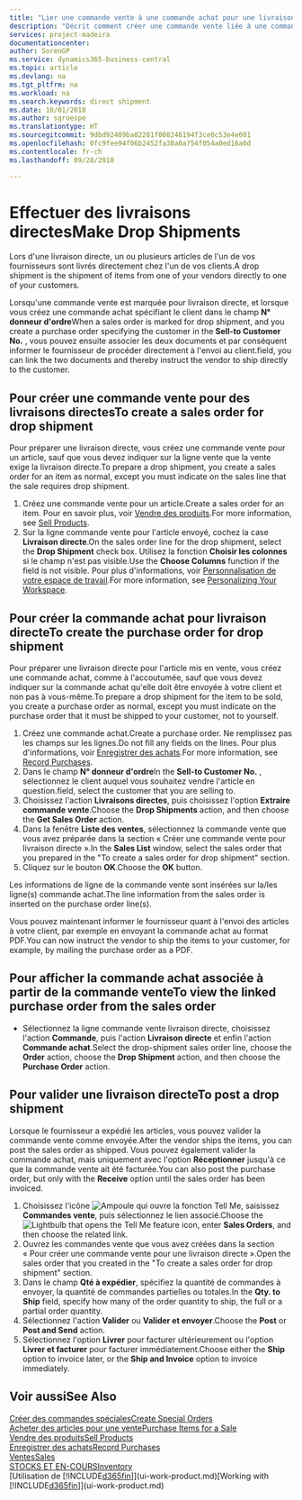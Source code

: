 ```yaml
---
title: "Lier une commande vente à une commande achat pour une livraison directe | Microsoft Docs"
description: "Décrit comment créer une commande vente liée à une commande achat pour permettre la livraison directe du fournisseur au client."
services: project-madeira
documentationcenter: 
author: SorenGP
ms.service: dynamics365-business-central
ms.topic: article
ms.devlang: na
ms.tgt_pltfrm: na
ms.workload: na
ms.search.keywords: direct shipment
ms.date: 10/01/2018
ms.author: sgroespe
ms.translationtype: HT
ms.sourcegitcommit: 9dbd92409ba02281f008246194f3ce0c53e4e001
ms.openlocfilehash: 0fc9fee94f06b2452fa38a0a754f054a0ed16a0d
ms.contentlocale: fr-ch
ms.lasthandoff: 09/28/2018

---
```

# <a name="make-drop-shipments"></a><span data-ttu-id="dd1a3-103">Effectuer des livraisons directes</span><span class="sxs-lookup"><span data-stu-id="dd1a3-103">Make Drop Shipments</span></span>
<span data-ttu-id="dd1a3-104">Lors d'une livraison directe, un ou plusieurs articles de l'un de vos fournisseurs sont livrés directement chez l'un de vos clients.</span><span class="sxs-lookup"><span data-stu-id="dd1a3-104">A drop shipment is the shipment of items from one of your vendors directly to one of your customers.</span></span>

<span data-ttu-id="dd1a3-105">Lorsqu'une commande vente est marquée pour livraison directe, et lorsque vous créez une commande achat spécifiant le client dans le champ **N° donneur d'ordre**</span><span class="sxs-lookup"><span data-stu-id="dd1a3-105">When a sales order is marked for drop shipment, and you create a purchase order specifying the customer in the **Sell-to Customer No.**</span></span> <span data-ttu-id="dd1a3-106">, vous pouvez ensuite associer les deux documents et par conséquent informer le fournisseur de procéder directement à l'envoi au client.</span><span class="sxs-lookup"><span data-stu-id="dd1a3-106">field, you can link the two documents and thereby instruct the vendor to ship directly to the customer.</span></span>

## <a name="to-create-a-sales-order-for-drop-shipment"></a><span data-ttu-id="dd1a3-107">Pour créer une commande vente pour des livraisons directes</span><span class="sxs-lookup"><span data-stu-id="dd1a3-107">To create a sales order for drop shipment</span></span>
<span data-ttu-id="dd1a3-108">Pour préparer une livraison directe, vous créez une commande vente pour un article, sauf que vous devez indiquer sur la ligne vente que la vente exige la livraison directe.</span><span class="sxs-lookup"><span data-stu-id="dd1a3-108">To prepare a drop shipment, you create a sales order for an item as normal, except you must indicate on the sales line that the sale requires drop shipment.</span></span>

1. <span data-ttu-id="dd1a3-109">Créez une commande vente pour un article.</span><span class="sxs-lookup"><span data-stu-id="dd1a3-109">Create a sales order for an item.</span></span> <span data-ttu-id="dd1a3-110">Pour en savoir plus, voir [Vendre des produits](sales-how-sell-products.md).</span><span class="sxs-lookup"><span data-stu-id="dd1a3-110">For more information, see [Sell Products](sales-how-sell-products.md).</span></span>
2. <span data-ttu-id="dd1a3-111">Sur la ligne commande vente pour l'article envoyé, cochez la case **Livraison directe**.</span><span class="sxs-lookup"><span data-stu-id="dd1a3-111">On the sales order line for the drop shipment, select the **Drop Shipment** check box.</span></span> <span data-ttu-id="dd1a3-112">Utilisez la fonction **Choisir les colonnes** si le champ n'est pas visible.</span><span class="sxs-lookup"><span data-stu-id="dd1a3-112">Use the **Choose Columns** function if the field is not visible.</span></span> <span data-ttu-id="dd1a3-113">Pour plus d'informations, voir [Personnalisation de votre espace de travail](ui-personalization-user.md).</span><span class="sxs-lookup"><span data-stu-id="dd1a3-113">For more information, see [Personalizing Your Workspace](ui-personalization-user.md).</span></span>

## <a name="to-create-the-purchase-order-for-drop-shipment"></a><span data-ttu-id="dd1a3-114">Pour créer la commande achat pour livraison directe</span><span class="sxs-lookup"><span data-stu-id="dd1a3-114">To create the purchase order for drop shipment</span></span>
<span data-ttu-id="dd1a3-115">Pour préparer une livraison directe pour l'article mis en vente, vous créez une commande achat, comme à l'accoutumée, sauf que vous devez indiquer sur la commande achat qu'elle doit être envoyée à votre client et non pas à vous-même.</span><span class="sxs-lookup"><span data-stu-id="dd1a3-115">To prepare a drop shipment for the item to be sold, you create a purchase order as normal, except you must indicate on the purchase order that it must be shipped to your customer, not to yourself.</span></span>

1. <span data-ttu-id="dd1a3-116">Créez une commande achat.</span><span class="sxs-lookup"><span data-stu-id="dd1a3-116">Create a purchase order.</span></span> <span data-ttu-id="dd1a3-117">Ne remplissez pas les champs sur les lignes.</span><span class="sxs-lookup"><span data-stu-id="dd1a3-117">Do not fill any fields on the lines.</span></span> <span data-ttu-id="dd1a3-118">Pour plus d'informations, voir [Enregistrer des achats](purchasing-how-record-purchases.md).</span><span class="sxs-lookup"><span data-stu-id="dd1a3-118">For more information, see [Record Purchases](purchasing-how-record-purchases.md).</span></span>
2. <span data-ttu-id="dd1a3-119">Dans le champ **N° donneur d'ordre**</span><span class="sxs-lookup"><span data-stu-id="dd1a3-119">In the **Sell-to Customer No.**</span></span> <span data-ttu-id="dd1a3-120">, sélectionnez le client auquel vous souhaitez vendre l'article en question.</span><span class="sxs-lookup"><span data-stu-id="dd1a3-120">field, select the customer that you are selling to.</span></span>
3. <span data-ttu-id="dd1a3-121">Choisissez l'action **Livraisons directes**, puis choisissez l'option **Extraire commande vente**.</span><span class="sxs-lookup"><span data-stu-id="dd1a3-121">Choose the **Drop Shipments** action, and then choose the **Get Sales Order** action.</span></span>
4. <span data-ttu-id="dd1a3-122">Dans la fenêtre **Liste des ventes**, sélectionnez la commande vente que vous avez préparée dans la section « Créer une commande vente pour livraison directe ».</span><span class="sxs-lookup"><span data-stu-id="dd1a3-122">In the **Sales List** window, select the sales order that you prepared in the "To create a sales order for drop shipment" section.</span></span>
5. <span data-ttu-id="dd1a3-123">Cliquez sur le bouton **OK**.</span><span class="sxs-lookup"><span data-stu-id="dd1a3-123">Choose the **OK** button.</span></span>

<span data-ttu-id="dd1a3-124">Les informations de ligne de la commande vente sont insérées sur la/les ligne(s) commande achat.</span><span class="sxs-lookup"><span data-stu-id="dd1a3-124">The line information from the sales order is inserted on the purchase order line(s).</span></span>

<span data-ttu-id="dd1a3-125">Vous pouvez maintenant informer le fournisseur quant à l'envoi des articles à votre client, par exemple en envoyant la commande achat au format PDF.</span><span class="sxs-lookup"><span data-stu-id="dd1a3-125">You can now instruct the vendor to ship the items to your customer, for example, by mailing the purchase order as a PDF.</span></span>     

## <a name="to-view-the-linked-purchase-order-from-the-sales-order"></a><span data-ttu-id="dd1a3-126">Pour afficher la commande achat associée à partir de la commande vente</span><span class="sxs-lookup"><span data-stu-id="dd1a3-126">To view the linked purchase order from the sales order</span></span>
* <span data-ttu-id="dd1a3-127">Sélectionnez la ligne commande vente livraison directe, choisissez l'action **Commande**, puis l'action **Livraison directe** et enfin l'action **Commande achat**.</span><span class="sxs-lookup"><span data-stu-id="dd1a3-127">Select the drop-shipment sales order line, choose the **Order** action, choose the **Drop Shipment** action, and then choose the **Purchase Order** action.</span></span>

## <a name="to-post-a-drop-shipment"></a><span data-ttu-id="dd1a3-128">Pour valider une livraison directe</span><span class="sxs-lookup"><span data-stu-id="dd1a3-128">To post a drop shipment</span></span>
<span data-ttu-id="dd1a3-129">Lorsque le fournisseur a expédié les articles, vous pouvez valider la commande vente comme envoyée.</span><span class="sxs-lookup"><span data-stu-id="dd1a3-129">After the vendor ships the items, you can post the sales order as shipped.</span></span> <span data-ttu-id="dd1a3-130">Vous pouvez également valider la commande achat, mais uniquement avec l'option **Réceptionner** jusqu'à ce que la commande vente ait été facturée.</span><span class="sxs-lookup"><span data-stu-id="dd1a3-130">You can also post the purchase order, but only with the **Receive** option until the sales order has been invoiced.</span></span>

1. <span data-ttu-id="dd1a3-131">Choisissez l'icône ![Ampoule qui ouvre la fonction Tell Me](media/ui-search/search_small.png "Dites-moi ce que vous voulez faire"), saisissez **Commandes vente**, puis sélectionnez le lien associé.</span><span class="sxs-lookup"><span data-stu-id="dd1a3-131">Choose the ![Lightbulb that opens the Tell Me feature](media/ui-search/search_small.png "Tell me what you want to do") icon, enter **Sales Orders**, and then choose the related link.</span></span>
2. <span data-ttu-id="dd1a3-132">Ouvrez les commandes vente que vous avez créées dans la section « Pour créer une commande vente pour une livraison directe ».</span><span class="sxs-lookup"><span data-stu-id="dd1a3-132">Open the sales order that you created in the "To create a sales order for drop shipment" section.</span></span>
3. <span data-ttu-id="dd1a3-133">Dans le champ **Qté à expédier**, spécifiez la quantité de commandes à envoyer, la quantité de commandes partielles ou totales.</span><span class="sxs-lookup"><span data-stu-id="dd1a3-133">In the **Qty. to Ship** field, specify how many of the order quantity to ship, the full or a partial order quantity.</span></span>
4. <span data-ttu-id="dd1a3-134">Sélectionnez l'action **Valider** ou **Valider et envoyer**.</span><span class="sxs-lookup"><span data-stu-id="dd1a3-134">Choose the **Post** or **Post and Send** action.</span></span>
5. <span data-ttu-id="dd1a3-135">Sélectionnez l'option **Livrer** pour facturer ultérieurement ou l'option **Livrer et facturer** pour facturer immédiatement.</span><span class="sxs-lookup"><span data-stu-id="dd1a3-135">Choose either the **Ship** option to invoice later, or the **Ship and Invoice** option to invoice immediately.</span></span>

## <a name="see-also"></a><span data-ttu-id="dd1a3-136">Voir aussi</span><span class="sxs-lookup"><span data-stu-id="dd1a3-136">See Also</span></span>
[<span data-ttu-id="dd1a3-137">Créer des commandes spéciales</span><span class="sxs-lookup"><span data-stu-id="dd1a3-137">Create Special Orders</span></span>](sales-how-to-create-special-orders.md)  
[<span data-ttu-id="dd1a3-138">Acheter des articles pour une vente</span><span class="sxs-lookup"><span data-stu-id="dd1a3-138">Purchase Items for a Sale</span></span>](purchasing-how-purchase-products-sale.md)  
[<span data-ttu-id="dd1a3-139">Vendre des produits</span><span class="sxs-lookup"><span data-stu-id="dd1a3-139">Sell Products</span></span>](sales-how-sell-products.md)  
[<span data-ttu-id="dd1a3-140">Enregistrer des achats</span><span class="sxs-lookup"><span data-stu-id="dd1a3-140">Record Purchases</span></span>](purchasing-how-record-purchases.md)  
[<span data-ttu-id="dd1a3-141">Ventes</span><span class="sxs-lookup"><span data-stu-id="dd1a3-141">Sales</span></span>](sales-manage-sales.md)  
[<span data-ttu-id="dd1a3-142">STOCKS ET EN-COURS</span><span class="sxs-lookup"><span data-stu-id="dd1a3-142">Inventory</span></span>](inventory-manage-inventory.md)  
<span data-ttu-id="dd1a3-143">[Utilisation de [!INCLUDE[d365fin](includes/d365fin_md.md)]](ui-work-product.md)</span><span class="sxs-lookup"><span data-stu-id="dd1a3-143">[Working with [!INCLUDE[d365fin](includes/d365fin_md.md)]](ui-work-product.md)</span></span>

